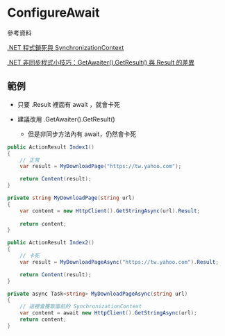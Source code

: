# ConfigureAwait

參考資料

[.NET 程式鎖死與 SynchronizationContext](https://www.huanlintalk.com/2016/01/asyc-deadlock-in-aspbet.html)

[.NET 非同步程式小技巧：GetAwaiter().GetResult() 與 Result 的差異](https://blog.darkthread.net/blog/getawaiter-getresult-vs-result/)

## 範例

- 只要 .Result 裡面有 await ，就會卡死

- 建議改用 .GetAwaiter().GetResult()
  - 但是非同步方法內有 await，仍然會卡死

```csharp
public ActionResult Index1()
{
    // 正常
    var result = MyDownloadPage("https://tw.yahoo.com");

    return Content(result);
}

private string MyDownloadPage(string url)
{
    var content = new HttpClient().GetStringAsync(url).Result;
    
    return content;
}
```

```csharp
public ActionResult Index2()
{
    // 卡死
    var result = MyDownloadPageAsync("https://tw.yahoo.com").Result;

    return Content(result);
}

private async Task<string> MyDownloadPageAsync(string url)
{
    // 這裡會獲取當前的 SynchronizationContext 
    var content = await new HttpClient().GetStringAsync(url);
    return content;
}
```


